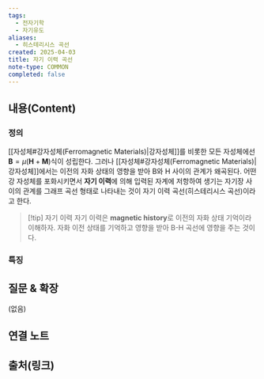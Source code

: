 ```yaml
---
tags:
  - 전자기학
  - 자기유도
aliases:
  - 히스테리시스 곡선
created: 2025-04-03
title: 자기 이력 곡선
note-type: COMMON
completed: false
---
```


## 내용(Content)

### 정의

[[자성체#강자성체(Ferromagnetic Materials)|강자성체]]를 비롯한 모든 자성체에선 $\mathbf{B} = \mu(\mathbf{H} + \mathbf{M})$식이 성립한다. 그러나 [[자성체#강자성체(Ferromagnetic Materials)|강자성체]]에서는 이전의 자화 상태의 영향을 받아 B와 H 사이의 관계가 왜곡된다. 어떤 강 자성체를 포화시키면서 **자기 이력**에 의해 입력된 자계에 저항하여 생기는 자기장 사이의 관계를 그래프 곡선 형태로 나타내는 것이 자기 이력 곡선(히스테리시스 곡선)이라고 한다.

>[!tip] 자기 이력
>자기 이력은 **magnetic history**로 이전의 자화 상태 기억이라 이해하자. 자화 이전 상태를 기억하고 영향을 받아 B-H 곡선에 영향을 주는 것이다. 

### 특징




## 질문 & 확장

(없음)

## 연결 노트

## 출처(링크)

